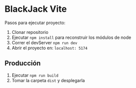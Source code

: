 # BlackJack Vite

Pasos para ejecutar proyecto:

1. Clonar repositorio
2. Ejecutar `npm install` para reconstruir los módulos de node
3. Correr el devServer `npm run dev`
4. Abrir el proyecto en: `localhost: 5174`

## Producción

1. Ejecutar `npm run build`
2. Tomar la carpeta `dist` y desplegarla
